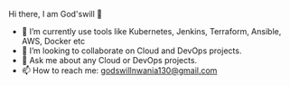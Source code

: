 Hi there, I am God'swill 👋

- 🌱 I’m currently use tools like Kubernetes, Jenkins, Terraform, Ansible, AWS, Docker etc
- 👯 I’m looking to collaborate on Cloud and DevOps projects.
- 💬 Ask me about any Cloud or DevOps projects.
- 📫 How to reach me: godswillnwania130@gmail.com
